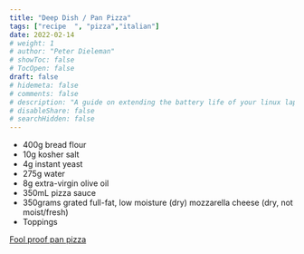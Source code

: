 ```yaml
---
title: "Deep Dish / Pan Pizza"
tags: ["recipe  ", "pizza","italian"]
date: 2022-02-14
# weight: 1
# author: "Peter Dieleman"
# showToc: false
# TocOpen: false
draft: false
# hidemeta: false
# comments: false
# description: "A guide on extending the battery life of your linux laptop"
# disableShare: false
# searchHidden: false
---
```


- 400g bread flour
- 10g kosher salt
- 4g instant yeast
- 275g water
- 8g extra-virgin olive oil
- 350mL pizza sauce
- 350grams grated full-fat, low moisture (dry) mozzarella cheese (dry, not moist/fresh)
- Toppings

[Fool proof pan pizza](https://www.seriouseats.com/foolproof-pan-pizza-recipe)
